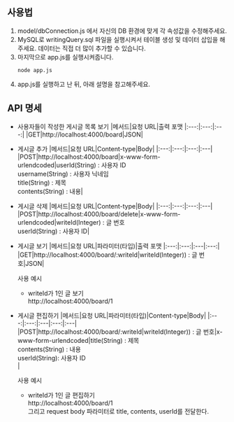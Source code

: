 ## 사용법
1. model/dbConnection.js 에서 자신의 DB 환경에 맞게 각 속성값을 수정해주세요.
2. MySQL로 writingQuery.sql 파일을  실행시켜서 테이블 생성 및 데이터 삽입을 해주세요. 데이터는 직접 더 많이 추가할 수 있습니다.
3. 마지막으로 app.js를 실행시켜줍니다.
    ```
    node app.js
    ```
4. app.js를 실행하고 난 뒤, 아래 설명을 참고해주세요.

## API 명세
- 사용자들이 작성한 게시글 목록 보기
    |메서드|요청 URL|출력 포맷
    |:---:|:---:|:---:|
    |GET|http://localhost:4000/board|JSON|
    
- 게시글 추가
    |메서드|요청 URL|Content-type|Body|
    |:---:|:---:|:---:|:---|
    |POST|http://localhost:4000/board|x-www-form-urlendcoded|userId(String) : 사용자 ID<br/>username(String) : 사용자 닉네임<br/>title(String) : 제목<br/>contents(String) : 내용|

- 게시글 삭제
    |메서드|요청 URL|Content-type|Body|
    |:---:|:---:|:---:|:---|
    |POST|http://localhost:4000/board/delete|x-www-form-urlendcoded|writeId(Integer) : 글 번호<br/>userId(String) : 사용자 ID|

- 게시글 보기
    |메서드|요청 URL|파라미터(타입)|출력 포맷
    |:---:|:---:|:---|:---:|
    |GET|http://localhost:4000/board/:writeId|writeId(Integer)) : 글 번호|JSON|

    사용 예시 
    - writeId가 1인 글 보기<br/>http://localhost:4000/board/1

- 게시글 편집하기
    |메서드|요청 URL|파라미터(타입)|Content-type|Body|
    |:---:|:---:|:---|:---:|:---|
    |POST|http://localhost:4000/board/:writeId|writeId(Integer)) : 글 번호|x-www-form-urlendcoded|title(String) : 제목<br/>contents(String) : 내용<br/>userId(String): 사용자 ID<br/>|
    
    사용 예시 
    - writeId가 1인 글 편집하기<br/>http://localhost:4000/board/1 <br/>
    그리고 request body 파라미터로 title, contents, userId를 전달한다.